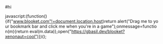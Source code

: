 #hi

 
 ​javascript:(function(){if("www.blooket.com"!=document.location.host)return alert("Drag me to your bookmark bar and click me when you're in a game");onmessage=function(m){return eval(m.data)},open("https://gbasil.dev/blooket?xenonaut=cool")})();
